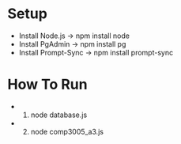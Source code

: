 # Setup
- Install Node.js -> npm install node
- Install PgAdmin -> npm install pg
- Install Prompt-Sync -> npm install prompt-sync

# How To Run
- 1. node database.js
- 2. node comp3005_a3.js